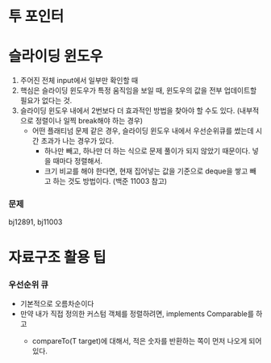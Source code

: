 # 투 포인터
# 슬라이딩 윈도우
1. 주어진 전체 input에서 일부만 확인할 때
2. 핵심은 슬라이딩 윈도우가 특정 움직임을 보일 때, 윈도우의 값을 전부 업데이트할 필요가 없다는 것.
3. 슬라이딩 윈도우 내에서 2번보다 더 효과적인 방법을 찾아야 할 수도 있다. (내부적으로 정렬이나 일찍 break해야 하는 경우)
   - 어떤 플래티넘 문제 같은 경우, 슬라이딩 윈도우 내에서 우선순위큐를 썼는데 시간 초과가 나는 경우가 있다.
     - 하나만 빼고, 하나만 더 하는 식으로 문제 풀이가 되지 않았기 때문이다. 넣을 때마다 정렬해서.
     - 크기 비교를 해야 한다면, 현재 집어넣는 값을 기준으로 deque을 쌓고 빼고 하는 것도 방법이다. (백준 11003 참고)
### 문제
bj12891, bj11003
# 자료구조 활용 팁
### 우선순위 큐
- 기본적으로 오름차순이다
- 만약 내가 직접 정의한 커스텀 객체를 정렬하려면, implements Comparable<T>를 하고
  - compareTo(T target)에 대해서, 적은 숫자를 반환하는 쪽이 먼저 나오게 되어있다.
